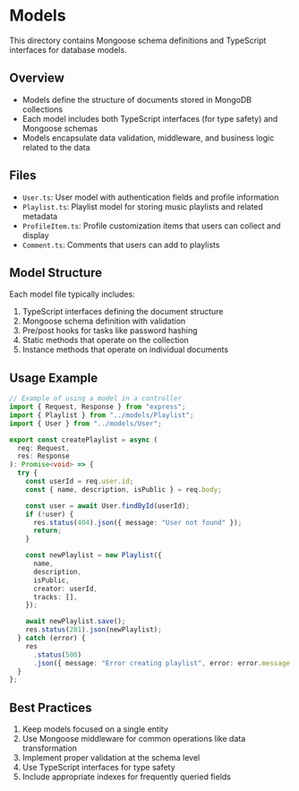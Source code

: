 # Models

This directory contains Mongoose schema definitions and TypeScript interfaces for database models.

## Overview

- Models define the structure of documents stored in MongoDB collections
- Each model includes both TypeScript interfaces (for type safety) and Mongoose schemas
- Models encapsulate data validation, middleware, and business logic related to the data

## Files

- `User.ts`: User model with authentication fields and profile information
- `Playlist.ts`: Playlist model for storing music playlists and related metadata
- `ProfileItem.ts`: Profile customization items that users can collect and display
- `Comment.ts`: Comments that users can add to playlists

## Model Structure

Each model file typically includes:

1. TypeScript interfaces defining the document structure
2. Mongoose schema definition with validation
3. Pre/post hooks for tasks like password hashing
4. Static methods that operate on the collection
5. Instance methods that operate on individual documents

## Usage Example

```typescript
// Example of using a model in a controller
import { Request, Response } from "express";
import { Playlist } from "../models/Playlist";
import { User } from "../models/User";

export const createPlaylist = async (
  req: Request,
  res: Response
): Promise<void> => {
  try {
    const userId = req.user.id;
    const { name, description, isPublic } = req.body;

    const user = await User.findById(userId);
    if (!user) {
      res.status(404).json({ message: "User not found" });
      return;
    }

    const newPlaylist = new Playlist({
      name,
      description,
      isPublic,
      creator: userId,
      tracks: [],
    });

    await newPlaylist.save();
    res.status(201).json(newPlaylist);
  } catch (error) {
    res
      .status(500)
      .json({ message: "Error creating playlist", error: error.message });
  }
};
```

## Best Practices

1. Keep models focused on a single entity
2. Use Mongoose middleware for common operations like data transformation
3. Implement proper validation at the schema level
4. Use TypeScript interfaces for type safety
5. Include appropriate indexes for frequently queried fields
